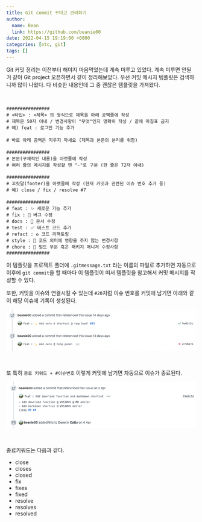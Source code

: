 ```yaml
---
title: Git commit 꾸미고 관리하기
author:
  name: Bean
  link: https://github.com/beanie00
date: 2022-04-15 19:19:00 +0800
categories: [etc, git]
tags: []
---
```


Git 커밋 정리는 이전부터 해야지 마음먹었는데 계속 미루고 있었다. 계속 미루면 안될 거 같아 Git project 오픈하면서 같이 정리해보았다. 우선 커밋 메시지 템플릿은 검색하니까 많이 나왔다. 다 비슷한 내용인데 그 중 괜찮은 템플릿을 가져왔다.

&nbsp;

```
################
# <타입> : <제목> 의 형식으로 제목을 아래 공백줄에 작성
# 제목은 50자 이내 / 변경사항이 "무엇"인지 명확히 작성 / 끝에 마침표 금지
# 예) feat : 로그인 기능 추가

# 바로 아래 공백은 지우지 마세요 (제목과 본문의 분리를 위함)

################
# 본문(구체적인 내용)을 아랫줄에 작성
# 여러 줄의 메시지를 작성할 땐 "-"로 구분 (한 줄은 72자 이내)

################
# 꼬릿말(footer)을 아랫줄에 작성 (현재 커밋과 관련된 이슈 번호 추가 등)
# 예) close / fix / resolve #7

################
# feat : ✨ 새로운 기능 추가
# fix : 🐛 버그 수정
# docs : 📝 문서 수정
# test : ✅ 테스트 코드 추가
# refact : ♻️ 코드 리팩토링
# style : 💄 코드 의미에 영향을 주지 않는 변경사항
# chore : 🔧 빌드 부분 혹은 패키지 매니저 수정사항
################
```

이 템플릿을 프로젝트 폴더에 `.gitmessage.txt` 라는 이름의 파일로 추가하면 자동으로 이후에 `git commit`을 할 때마다 이 템플릿이 떠서 템플릿을 참고해서 커밋 메시지를 작성할 수 있다.

또한, 커밋을 이슈와 연결시킬 수 있는데 `#20`처럼 이슈 번호를 커밋에 남기면 아래와 같이 해당 이슈에 기록이 생성된다.
<div style="text-align: left">
  <img src="/assets/img/post_images/git commit2.png" />
</div>

&nbsp;

또 특히 `종료 키워드 + #이슈번호` 이렇게 커밋에 남기면 자동으로 이슈가 종료된다.
<div style="text-align: left">
  <img src="/assets/img/post_images/git commit1.png" />
</div>

&nbsp;

종료키워드는 다음과 같다.
* close
* closes
* closed
* fix
* fixes
* fixed
* resolve
* resolves
* resolved
